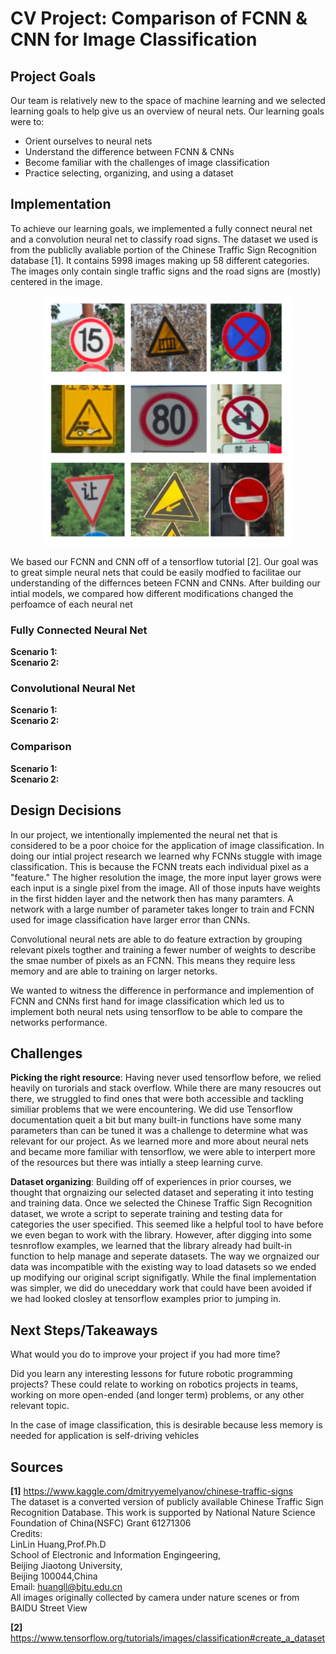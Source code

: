 # CV Project: Comparison of FCNN & CNN for Image Classification

## Project Goals

Our team is relatively new to the space of machine learning and we selected learning goals to help give us an overview of neural nets.  Our learning goals were to:

- Orient ourselves to neural nets
- Understand the difference between FCNN & CNNs
- Become familiar with the challenges of image classification
- Practice selecting, organizing, and using a dataset

## Implementation 
To achieve our learning goals, we implemented a fully connect neural net and a convolution neural net to classify road signs. The dataset we used is from the publiclly avaliable portion of the Chinese Traffic Sign Recognition database [1].  It contains 5998 images making up 58 different categories.  The images only contain single traffic signs and the road signs are (mostly) centered in the image. 
<p align="center">
  <img width="400" height="400" src="https://github.com/vscheyer/computer_vision/blob/main/documentation/dataset.PNG">
</p>
We based our FCNN and CNN off of a tensorflow tutorial [2].  Our goal was to great simple neural nets that could be easily modfied to facilitae our understanding of the differnces beteen FCNN and CNNs.  After building our intial models, we compared how different modifications changed the perfoamce of each neural net

### Fully Connected Neural Net
**Scenario 1:**    
**Scenario 2:**

### Convolutional Neural Net
**Scenario 1:**  
**Scenario 2:**

### Comparison
**Scenario 1:**    
**Scenario 2:**

## Design Decisions
In our project, we intentionally implemented the neural net that is considered to be a poor choice for the application of image classification. In doing our intial project research we learned why FCNNs stuggle with image classification.  This is because the FCNN treats each individual pixel as a "feature." The higher resolution the image, the more input layer grows were each input is a single pixel from the image.  All of those inputs have weights in the first hidden layer and the network then has many paramters.  A network with a large number of parameter takes longer to train and FCNN used for image classification have larger error than CNNs.

Convolutional neural nets are able to do feature extraction by grouping relevant pixels togther and training a fewer number of weights to describe the smae number of pixels as an FCNN.  This means they require less memory and are able to training on larger netorks.  

We wanted to witness the difference in performance and implemention of FCNN and CNNs first hand for image classification which led us to implement both neural nets using tensorflow to be able to compare the networks performance.

## Challenges

**Picking the right resource**:  Having never used tensorflow before, we relied heavily on turorials and stack overflow.  While there are many resoucres out there, we struggled to find ones that were both accessible and tackling similiar problems that we were encountering.  We did use Tensorflow documentation queit a bit but many built-in functions have some many parameters than can be tuned it was a challenge to determine what was relevant for our project. As we learned more and more about neural nets and became more familiar with tensorflow, we were able to interpert more of the resources but there was intially a steep learning curve.

**Dataset organizing**:  Building off of experiences in prior courses, we thought that orgnaizing our selected dataset and seperating it into testing and training data.  Once we selected the Chinese Traffic Sign Recognition dataset, we wrote a script to seperate training and testing data for categories the user specified.  This seemed like a helpful tool to have before we even began to work with the library.  However, after digging into some tesnroflow examples, we learned that the library already had built-in function to help manage and seperate datasets. The way we orgnaized our data was incompatible with the existing way to load datasets so we ended up modifying our original script signifigatly.  While the final implementation was simpler, we did do uneceddary work that could have been avoided if we had looked closley at tensorflow examples prior to jumping in.

## Next Steps/Takeaways
What would you do to improve your project if you had more time?

Did you learn any interesting lessons for future robotic programming projects? These could relate to working on robotics projects in teams, working on more open-ended (and longer term) problems, or any other relevant topic.

In the case of image classification, this is desirable because less memory is needed for application is self-driving vehicles

## Sources
**[1]** https://www.kaggle.com/dmitryyemelyanov/chinese-traffic-signs  
The dataset is a converted version of publicly available Chinese Traffic Sign Recognition Database.
This work is supported by National Nature Science Foundation of China(NSFC) Grant 61271306  
Credits:  
LinLin Huang,Prof.Ph.D  
School of Electronic and Information Engingeering,  
Beijing Jiaotong University,  
Beijing 100044,China  
Email: huangll@bjtu.edu.cn  
All images originally collected by camera under nature scenes or from BAIDU Street View  
 

**[2]** https://www.tensorflow.org/tutorials/images/classification#create_a_dataset
